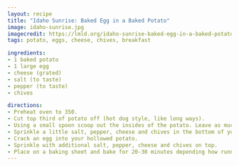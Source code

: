 ```yaml
---
layout: recipe
title: "Idaho Sunrise: Baked Egg in a Baked Potato"
image: idaho-sunrise.jpg
imagecredit: https://lmld.org/idaho-sunrise-baked-egg-in-a-baked-potato/
tags: potato, eggs, cheese, chives, breakfast

ingredients:
- 1 baked potato
- 1 large egg
- cheese (grated)
- salt (to taste)
- pepper (to taste)
- chives

directions:
- Preheat oven to 350.
- Cut top third of potato off (hot dog style, like long ways).
- Using a small spoon scoop out the insides of the potato. Leave as much or as little as you want on the sides.
- Sprinkle a little salt, pepper, cheese and chives in the bottom of your potato.
- Crack an egg into your hollowed potato.
- Sprinkle with additional salt, pepper, cheese and chives on top.
- Place on a baking sheet and bake for 20-30 minutes depending how runny you want your egg. (I baked ours for 28 minutes because I didn't want any gooey white and the yellow was almost completely solid.)
---
```

